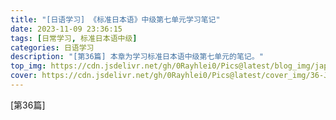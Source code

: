 ```yaml
---
title: "[日语学习] 《标准日本语》中级第七单元学习笔记"
date: 2023-11-09 23:36:15
tags: [日常学习, 标准日本语中级]
categories: 日语学习
description: "[第36篇] 本章为学习标准日本语中级第七单元的笔记。"
top_img: https://cdn.jsdelivr.net/gh/0Rayhlei0/Pics@latest/blog_img/japanese.jpg
cover: https://cdn.jsdelivr.net/gh/0Rayhlei0/Pics@latest/cover_img/36-Japanese_Chapter_21.jpg
---
```


[第36篇]
